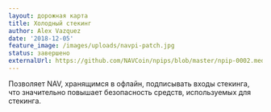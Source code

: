```yaml
---
layout: дорожная карта
title: Холодный стекинг
author: Alex Vazquez
date: '2018-12-05'
feature_image: /images/uploads/navpi-patch.jpg
status: завершено
externalUrl: https://github.com/NAVCoin/npips/blob/master/npip-0002.mediawiki
---
```


Позволяет NAV, хранящимся в офлайн, подписывать входы стекинга, что значительно повышает безопасность средств, используемых для стекинга.
